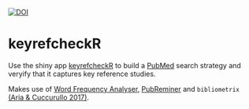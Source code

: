 [![DOI](https://zenodo.org/badge/950028484.svg)](https://doi.org/10.5281/zenodo.15040684)

# keyrefcheckR

Use the shiny app <a href="https://florianteichert.shinyapps.io/keyrefcheckR/">keyrefcheckR</a> to build a <a href="https://pubmed.ncbi.nlm.nih.gov">PubMed</a> search strategy and veryify that it captures key reference studies.

Makes use of <a href="https://sr-accelerator.com/#/wordfreq">Word Frequency Analyser</a>, <a href="https://hgserver2.amc.nl/cgi-bin/miner/miner2.cgi">PubReminer</a> and `bibliometrix` <a href="https://doi.org/10.1016/j.joi.2017.08.007">(Aria & Cuccurullo 2017)</a>.
